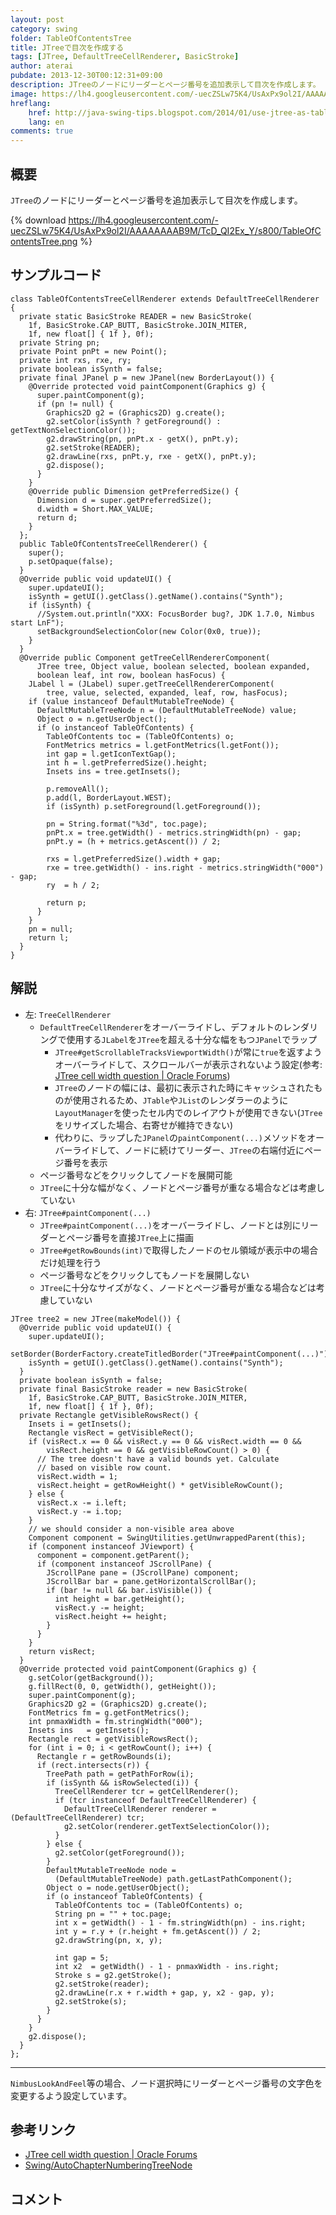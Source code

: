 ```yaml
---
layout: post
category: swing
folder: TableOfContentsTree
title: JTreeで目次を作成する
tags: [JTree, DefaultTreeCellRenderer, BasicStroke]
author: aterai
pubdate: 2013-12-30T00:12:31+09:00
description: JTreeのノードにリーダーとページ番号を追加表示して目次を作成します。
image: https://lh4.googleusercontent.com/-uecZSLw75K4/UsAxPx9ol2I/AAAAAAAAB9M/TcD_QI2Ex_Y/s800/TableOfContentsTree.png
hreflang:
    href: http://java-swing-tips.blogspot.com/2014/01/use-jtree-as-table-of-contents.html
    lang: en
comments: true
---
```

## 概要
`JTree`のノードにリーダーとページ番号を追加表示して目次を作成します。

{% download https://lh4.googleusercontent.com/-uecZSLw75K4/UsAxPx9ol2I/AAAAAAAAB9M/TcD_QI2Ex_Y/s800/TableOfContentsTree.png %}

## サンプルコード
<pre class="prettyprint"><code>class TableOfContentsTreeCellRenderer extends DefaultTreeCellRenderer {
  private static BasicStroke READER = new BasicStroke(
    1f, BasicStroke.CAP_BUTT, BasicStroke.JOIN_MITER,
    1f, new float[] { 1f }, 0f);
  private String pn;
  private Point pnPt = new Point();
  private int rxs, rxe, ry;
  private boolean isSynth = false;
  private final JPanel p = new JPanel(new BorderLayout()) {
    @Override protected void paintComponent(Graphics g) {
      super.paintComponent(g);
      if (pn != null) {
        Graphics2D g2 = (Graphics2D) g.create();
        g2.setColor(isSynth ? getForeground() : getTextNonSelectionColor());
        g2.drawString(pn, pnPt.x - getX(), pnPt.y);
        g2.setStroke(READER);
        g2.drawLine(rxs, pnPt.y, rxe - getX(), pnPt.y);
        g2.dispose();
      }
    }
    @Override public Dimension getPreferredSize() {
      Dimension d = super.getPreferredSize();
      d.width = Short.MAX_VALUE;
      return d;
    }
  };
  public TableOfContentsTreeCellRenderer() {
    super();
    p.setOpaque(false);
  }
  @Override public void updateUI() {
    super.updateUI();
    isSynth = getUI().getClass().getName().contains("Synth");
    if (isSynth) {
      //System.out.println("XXX: FocusBorder bug?, JDK 1.7.0, Nimbus start LnF");
      setBackgroundSelectionColor(new Color(0x0, true));
    }
  }
  @Override public Component getTreeCellRendererComponent(
      JTree tree, Object value, boolean selected, boolean expanded,
      boolean leaf, int row, boolean hasFocus) {
    JLabel l = (JLabel) super.getTreeCellRendererComponent(
        tree, value, selected, expanded, leaf, row, hasFocus);
    if (value instanceof DefaultMutableTreeNode) {
      DefaultMutableTreeNode n = (DefaultMutableTreeNode) value;
      Object o = n.getUserObject();
      if (o instanceof TableOfContents) {
        TableOfContents toc = (TableOfContents) o;
        FontMetrics metrics = l.getFontMetrics(l.getFont());
        int gap = l.getIconTextGap();
        int h = l.getPreferredSize().height;
        Insets ins = tree.getInsets();

        p.removeAll();
        p.add(l, BorderLayout.WEST);
        if (isSynth) p.setForeground(l.getForeground());

        pn = String.format("%3d", toc.page);
        pnPt.x = tree.getWidth() - metrics.stringWidth(pn) - gap;
        pnPt.y = (h + metrics.getAscent()) / 2;

        rxs = l.getPreferredSize().width + gap;
        rxe = tree.getWidth() - ins.right - metrics.stringWidth("000") - gap;
        ry  = h / 2;

        return p;
      }
    }
    pn = null;
    return l;
  }
}
</code></pre>

## 解説
- 左: `TreeCellRenderer`
    - `DefaultTreeCellRenderer`をオーバーライドし、デフォルトのレンダリングで使用する`JLabel`を`JTree`を超える十分な幅をもつ`JPanel`でラップ
        - `JTree#getScrollableTracksViewportWidth()`が常に`true`を返すようオーバーライドして、スクロールバーが表示されないよう設定(参考: [JTree cell width question | Oracle Forums](https://community.oracle.com/thread/1357473))
        - `JTree`のノードの幅には、最初に表示された時にキャッシュされたものが使用されるため、`JTable`や`JList`のレンダラーのように`LayoutManager`を使ったセル内でのレイアウトが使用できない(`JTree`をリサイズした場合、右寄せが維持できない)
        - 代わりに、ラップした`JPanel`の`paintComponent(...)`メソッドをオーバーライドして、ノードに続けてリーダー、`JTree`の右端付近にページ番号を表示
    - ページ番号などをクリックしてノードを展開可能
    - `JTree`に十分な幅がなく、ノードとページ番号が重なる場合などは考慮していない
- 右: `JTree#paintComponent(...)`
    - `JTree#paintComponent(...)`をオーバーライドし、ノードとは別にリーダーとページ番号を直接`JTree`上に描画
    - `JTree#getRowBounds(int)`で取得したノードのセル領域が表示中の場合だけ処理を行う
    - ページ番号などをクリックしてもノードを展開しない
    - `JTree`に十分なサイズがなく、ノードとページ番号が重なる場合などは考慮していない

<!-- dummy comment line for breaking list -->

<pre class="prettyprint"><code>JTree tree2 = new JTree(makeModel()) {
  @Override public void updateUI() {
    super.updateUI();
    setBorder(BorderFactory.createTitledBorder("JTree#paintComponent(...)"));
    isSynth = getUI().getClass().getName().contains("Synth");
  }
  private boolean isSynth = false;
  private final BasicStroke reader = new BasicStroke(
    1f, BasicStroke.CAP_BUTT, BasicStroke.JOIN_MITER,
    1f, new float[] { 1f }, 0f);
  private Rectangle getVisibleRowsRect() {
    Insets i = getInsets();
    Rectangle visRect = getVisibleRect();
    if (visRect.x == 0 &amp;&amp; visRect.y == 0 &amp;&amp; visRect.width == 0 &amp;&amp;
        visRect.height == 0 &amp;&amp; getVisibleRowCount() &gt; 0) {
      // The tree doesn't have a valid bounds yet. Calculate
      // based on visible row count.
      visRect.width = 1;
      visRect.height = getRowHeight() * getVisibleRowCount();
    } else {
      visRect.x -= i.left;
      visRect.y -= i.top;
    }
    // we should consider a non-visible area above
    Component component = SwingUtilities.getUnwrappedParent(this);
    if (component instanceof JViewport) {
      component = component.getParent();
      if (component instanceof JScrollPane) {
        JScrollPane pane = (JScrollPane) component;
        JScrollBar bar = pane.getHorizontalScrollBar();
        if (bar != null &amp;&amp; bar.isVisible()) {
          int height = bar.getHeight();
          visRect.y -= height;
          visRect.height += height;
        }
      }
    }
    return visRect;
  }
  @Override protected void paintComponent(Graphics g) {
    g.setColor(getBackground());
    g.fillRect(0, 0, getWidth(), getHeight());
    super.paintComponent(g);
    Graphics2D g2 = (Graphics2D) g.create();
    FontMetrics fm = g.getFontMetrics();
    int pnmaxWidth = fm.stringWidth("000");
    Insets ins   = getInsets();
    Rectangle rect = getVisibleRowsRect();
    for (int i = 0; i &lt; getRowCount(); i++) {
      Rectangle r = getRowBounds(i);
      if (rect.intersects(r)) {
        TreePath path = getPathForRow(i);
        if (isSynth &amp;&amp; isRowSelected(i)) {
          TreeCellRenderer tcr = getCellRenderer();
          if (tcr instanceof DefaultTreeCellRenderer) {
            DefaultTreeCellRenderer renderer = (DefaultTreeCellRenderer) tcr;
            g2.setColor(renderer.getTextSelectionColor());
          }
        } else {
          g2.setColor(getForeground());
        }
        DefaultMutableTreeNode node =
          (DefaultMutableTreeNode) path.getLastPathComponent();
        Object o = node.getUserObject();
        if (o instanceof TableOfContents) {
          TableOfContents toc = (TableOfContents) o;
          String pn = "" + toc.page;
          int x = getWidth() - 1 - fm.stringWidth(pn) - ins.right;
          int y = r.y + (r.height + fm.getAscent()) / 2;
          g2.drawString(pn, x, y);

          int gap = 5;
          int x2  = getWidth() - 1 - pnmaxWidth - ins.right;
          Stroke s = g2.getStroke();
          g2.setStroke(reader);
          g2.drawLine(r.x + r.width + gap, y, x2 - gap, y);
          g2.setStroke(s);
        }
      }
    }
    g2.dispose();
  }
};
</code></pre>

- - - -
`NimbusLookAndFeel`等の場合、ノード選択時にリーダーとページ番号の文字色を変更するよう設定しています。

## 参考リンク
- [JTree cell width question | Oracle Forums](https://community.oracle.com/thread/1357473)
- [Swing/AutoChapterNumberingTreeNode](https://ateraimemo.com/Swing/AutoChapterNumberingTreeNode.html)

<!-- dummy comment line for breaking list -->

## コメント
